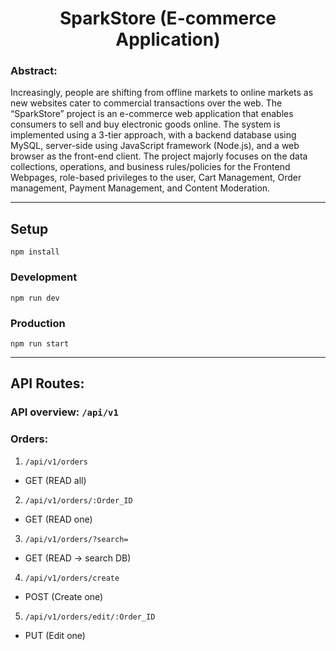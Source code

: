 <center><h1>SparkStore (E-commerce Application)</h1></center>

### Abstract:
Increasingly, people are shifting from offline markets to online markets as new websites cater to commercial transactions over the web. The “SparkStore” project is an e-commerce web application that enables consumers to sell and buy electronic goods online. The system is implemented using a 3-tier approach, with a backend database using MySQL, server-side using JavaScript framework (Node.js), and a web browser as the front-end client. The project majorly focuses on the data collections, operations, and business rules/policies for the Frontend Webpages, role-based privileges to the user, Cart Management, Order management, Payment Management, and Content Moderation.

---
## Setup

```npm install```

### Development

```npm run dev```

### Production
```npm run start```

---

## API Routes:

### API overview: `/api/v1`

### Orders: 
   1. `/api/v1/orders`
   * GET (READ all)
   2. `/api/v1/orders/:Order_ID`
   * GET (READ one)
   3. `/api/v1/orders/?search=`
   * GET (READ -> search DB)
   4. `/api/v1/orders/create`
   * POST (Create one)
   5. `/api/v1/orders/edit/:Order_ID`
   * PUT (Edit one)